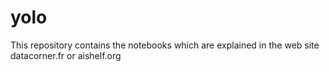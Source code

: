 # yolo
This repository contains the notebooks which are explained in the web site datacorner.fr or aishelf.org
